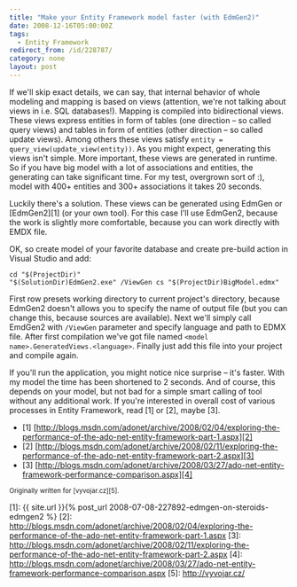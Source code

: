 ```yaml
---
title: "Make your Entity Framework model faster (with EdmGen2)"
date: 2008-12-16T05:00:00Z
tags:
  - Entity Framework
redirect_from: /id/228787/
category: none
layout: post
---
```

If we'll skip exact details, we can say, that internal behavior of whole modeling and mapping is based on views (attention, we're not talking about views in i.e. SQL databases!). Mapping is compiled into bidirectional views. These views express entities in form of tables (one direction – so called query views) and tables in form of entities (other direction – so called update views). Among others these views satisfy `entity = query_view(update_view(entity))`. As you might expect, generating this views isn't simple. More important, these views are generated in runtime. So if you have big model with a lot of associations and entities, the generating can take significant time. For my test, overgrown sort of :), model with 400+ entities and 300+ associations it takes 20 seconds.

Luckily there's a solution. These views can be generated using EdmGen or [EdmGen2][1] (or your own tool). For this case I'll use EdmGen2, because the work is slightly more comfortable, because you can work directly with EMDX file.

OK, so create model of your favorite database and create pre-build action in Visual Studio and add:
```plain
cd "$(ProjectDir)"
"$(SolutionDir)EdmGen2.exe" /ViewGen cs "$(ProjectDir)BigModel.edmx"
```

First row presets working directory to current project's directory, because EdmGen2 doesn't allows you to specify the name of output file (but you can change this, because sources are available). Next we'll simply call EmdGen2 with `/ViewGen` parameter and specify language and path to EDMX file. After first compilation we've got file named `<model name>.GeneratedViews.<language>`. Finally just add this file into your project and compile again.

If you'll run the application, you might notice nice surprise – it's faster. With my model the time has been shortened to 2 seconds. And of course, this depends on your model, but not bad for a simple smart calling of tool without any additional work. If you're interested in overall cost of various processes in Entity Framework, read [1] or [2], maybe [3]. 

* [1] [http://blogs.msdn.com/adonet/archive/2008/02/04/exploring-the-performance-of-the-ado-net-entity-framework-part-1.aspx][2]
* [2] [http://blogs.msdn.com/adonet/archive/2008/02/11/exploring-the-performance-of-the-ado-net-entity-framework-part-2.aspx][3]
* [3] [http://blogs.msdn.com/adonet/archive/2008/03/27/ado-net-entity-framework-performance-comparison.aspx][4]

<small>Originally written for [vyvojar.cz][5].</small>

[1]: {{ site.url }}{% post_url 2008-07-08-227892-edmgen-on-steroids-edmgen2 %}
[2]: http://blogs.msdn.com/adonet/archive/2008/02/04/exploring-the-performance-of-the-ado-net-entity-framework-part-1.aspx
[3]: http://blogs.msdn.com/adonet/archive/2008/02/11/exploring-the-performance-of-the-ado-net-entity-framework-part-2.aspx
[4]: http://blogs.msdn.com/adonet/archive/2008/03/27/ado-net-entity-framework-performance-comparison.aspx
[5]: http://vyvojar.cz/